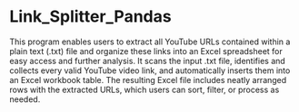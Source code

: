 ﻿# Link_Splitter_Pandas
This program enables users to extract all YouTube URLs contained within a plain text (.txt) file and organize these links into an Excel spreadsheet for easy access and further analysis. It scans the input .txt file, identifies and collects every valid YouTube video link, and automatically inserts them into an Excel workbook table. The resulting Excel file includes neatly arranged rows with the extracted URLs, which users can sort, filter, or process as needed.

